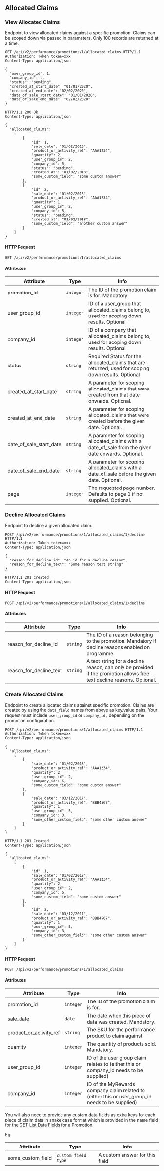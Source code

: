 ## Allocated Claims

### View Allocated Claims

Endpoint to view allocated claims against a specific promotion. Claims can be scoped down via passed in parameters. Only 100 records are returned at a time.

``` http
GET /api/v2/performance/promotions/1/allocated_claims HTTP/1.1
Authorization: Token token=xxx
Content-Type: application/json

{
  "user_group_id": 1,
  "company_id": 1,
  "status": "pending",
  "created_at_start_date": "01/01/2020",
  "created_at_end_date": "02/02/2020",
  "date_of_sale_start_date": "01/01/2020",
  "date_of_sale_end_date": "02/02/2020"
}
```

``` http
HTTP/1.1 200 Ok
Content-Type: application/json

{
  "allocated_claims":
    [
        {
            "id": 1,
            "sale_date": "01/02/2018",
            "product_or_activity_ref": "AAA1234",
            "quantity": 2,
            "user_group_id": 2,
            "company_id": 5,
            "status": "pending",
            "created_at": "01/02/2018",
            "some_custom_field": "some custom answer"
        },
        {
            "id": 2,
            "sale_date": "01/02/2018",
            "product_or_activity_ref": "AAA1234",
            "quantity": 1,
            "user_group_id": 2,
            "company_id": 5,
            "status": "pending",
            "created_at": "01/02/2018",
            "some_custom_field": "another custom answer"
        }
    ]
}
```

#### HTTP Request

`GET /api/v2/performance/promotions/1/allocated_claims`

#### Attributes

Attribute | Type | Info
--------- | ---- | ----
promotion\_id | `integer` | The ID of the promotion claim is for. Mandatory.
user\_group\_id | `integer` | ID of a user_group that allocated_claims belong to, used for scoping down results. Optional
company\_id | `integer` | ID of a company that allocated_claims belong to, used for scoping down results. Optional
status | `string` | Required Status for the allocated_claims that are returned, used for scoping down results. Optional
created\_at\_start\_date | `string` | A parameter for scoping allocated_claims that were created from that date onwards. Optional.
created\_at\_end\_date | `string` | A parameter for scoping allocated_claims that were created before the given date. Optional.
date\_of\_sale\_start\_date | `string` | A parameter for scoping allocated_claims with a date_of_sale from the given date onwards. Optional.
date\_of\_sale\_end\_date | `string` | A parameter for scoping allocated_claims with a date_of_sale before the given date. Optional.
page | `integer` | The requested page number. Defaults to page 1 if not supplied. Optional.

### Decline Allocated Claims

Endpoint to decline a given allocated claim.

``` http
POST /api/v2/performance/promotions/1/allocated_claims/1/decline HTTP/1.1
Authorization: Token token=xxx
Content-Type: application/json

{
  "reason_for_decline_id": "An id for a decline reason",
  "reason_for_decline_text": "Some reason text string"
}
```

``` http
HTTP/1.1 201 Created
Content-Type: application/json
```
#### HTTP Request

`POST /api/v2/performance/promotions/1/allocated_claims/1/decline`

#### Attributes

Attribute | Type | Info
--------- | ---- | ----
reason\_for\_decline\_id | `string` | The ID of a reason belonging to the promotion. Mandatory if decline reasons enabled on programme.
reason\_for\_decline\_text | `string` | A text string for a decline reason, can only be provided if the promotion allows free text decline reasons. Optional.

### Create Allocated Claims

Endpoint to create allocated claims against specific promotion. Claims are created by using the `data_field` names from above as key/value pairs. Your request must include `user_group_id` or `company_id,` depending on the promotion configuration.

``` http
POST /api/v2/performance/promotions/1/allocated_claims HTTP/1.1
Authorization: Token token=xxx
Content-Type: application/json

{
  "allocated_claims":
    [
        {
            "sale_date": "01/02/2018",
            "product_or_activity_ref": "AAA1234",
            "quantity": 2,
            "user_group_id": 2,
            "company_id": 5,
            "some_custom_field": "some custom answer"
        },
        {
            "sale_date": "03/12/2017",
            "product_or_activity_ref": "BBB4567",
            "quantity": 1,
            "user_group_id": 5,
            "company_id": 3,
            "some_other_custom_field": "some other custom answer"
        }
    ]
}
```

``` http
HTTP/1.1 201 Created
Content-Type: application/json

{
  "allocated_claims":
    [
        {
            "id": 1,
            "sale_date": "01/02/2018",
            "product_or_activity_ref": "AAA1234",
            "quantity": 2,
            "user_group_id": 2,
            "company_id": 5,
            "some_custom_field": "some custom answer"
        },
        {
            "id": 2,
            "sale_date": "03/12/2017",
            "product_or_activity_ref": "BBB4567",
            "quantity": 1,
            "user_group_id": 5,
            "company_id": 3,
            "some_other_custom_field": "some other custom answer"
        }
    ]
}

```

#### HTTP Request

`POST /api/v2/performance/promotions/1/allocated_claims`

#### Attributes

Attribute | Type | Info
--------- | ---- | ----
promotion\_id | `integer` | The ID of the promotion claim is for.
sale\_date | `date` | The date when this piece of data was created. Mandatory. 
product\_or\_activity\_ref | `string` | The SKU for the performance product to claim against
quantity | `integer` | The quantity of products sold. Mandatory.
user\_group\_id | `integer` | ID of the user group claim relates to (either this or company_id needs to be supplied)
company\_id | `integer` | ID of the MyRewards company claim related to (either this or user_group_id needs to be supplied)

You will also need to provide any custom data fields as extra keys for each piece of claim data in snake case format which is provided in the name field for the [GET List Data Fields](#list-all-data-fields) for a Promotion.

Eg:

Attribute | Type | Info
--------- | ---- | ----
some\_custom\_field | `custom field type` | A custom answer for this field
